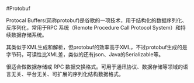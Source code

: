 #Protobuf 

Protocal Buffers(简称protobuf)是谷歌的一项技术，用于结构化的数据序列化、反序列化，常用于RPC 系统（Remote Procedure Call Protocol System）和持续数据存储系统。

其类似于XML生成和解析，但protobuf的效率高于XML，不过protobuf生成的是字节码，可读性比XML差，类似的还有json、Java的Serializable等。

很适合做数据存储或 RPC 数据交换格式。可用于通讯协议、数据存储等领域的语言无关、平台无关、可扩展的序列化结构数据格式。